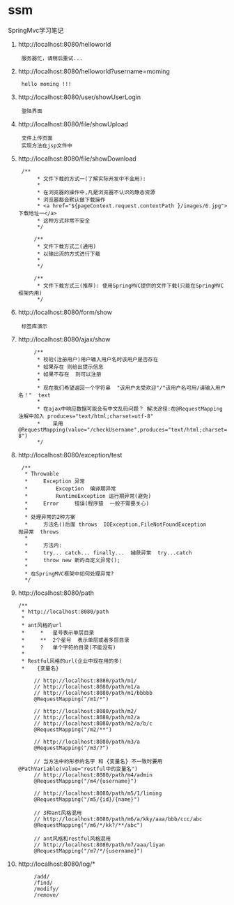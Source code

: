 # ssm

SpringMvc学习笔记

1.
    http://localhost:8080/helloworld
    
        服务器忙，请稍后重试...

2.
    http://localhost:8080/helloworld?username=moming

        hello moming !!!

3.
    http://localhost:8080/user/showUserLogin

        登陆界面
4.
    http://localhost:8080/file/showUpload
    
        文件上传页面
        实现方法在jsp文件中
  
5.      
    http://localhost:8080/file/showDownload
    
        /**
             * 文件下载的方式一(了解实际开发中不会用):
             *
             * 在浏览器的操作中,凡是浏览器不认识的静态资源
             * 浏览器都会默认做下载操作
             * <a href="${pageContext.request.contextPath }/images/6.jpg">下载地址一</a>
             * 这种方式非常不安全
             */
        
            /**
             * 文件下载方式二(通用)
             * 以输出流的方式进行下载
             *
             */
             
            /**
             * 文件下载方式三(推荐): 使用SpringMVC提供的文件下载(只能在SpringMVC框架内用)
             */
6. 
    http://localhost:8080/form/show
        
        标签库演示
7.
    http://localhost:8080/ajax/show
    
            /**
             * 校验(注册用户)用户输入用户名时该用户是否存在
             * 如果存在 则给出提示信息
             * 如果不存在  则可以注册
             *
             * 现在我们希望返回一个字符串  "该用户太受欢迎"/"该用户名可用/请输入用户名！"  text
             *
             * 在ajax中响应数据可能会有中文乱码问题？ 解决途径:在@RequestMapping注解中加入 produces="text/html;charset=utf-8"
             *    采用@RequestMapping(value="/checkUsername",produces="text/html;charset=utf-8")
             */
8.
    http://localhost:8080/exception/test
        
        /**
         * Throwable
         *     Exception 异常
         *         Exception  编译期异常
         *         RuntimeException 运行期异常(避免)
         *     Error     错误(程序猿  一般不需要关心)
         *
         * 处理异常的2种方案
         *     方法名()后面 throws  IOException,FileNotFoundException         抛异常  throws
         *
         *     方法内:
         *     try... catch... finally...  捕获异常  try...catch
         *     throw new 新的自定义异常();
         *
         * 在SpringMVC框架中如何处理异常?
         */
 9.
    http://localhost:8080/path
    
        /**
         * http://localhost:8080/path
         *
         * ant风格的url
         *     *   星号表示单层目录
         *     **  2个星号  表示单层或者多层目录
         *     ?   单个字符的目录(不能没有)
         *
         * Restful风格的url(企业中现在用的多)
         *    {变量名}
         
             // http://localhost:8080/path/m1/
             // http://localhost:8080/path/m1/a
             // http://localhost:8080/path/m1/bbbbb
             @RequestMapping("/m1/*")
             
             // http://localhost:8080/path/m2/
             // http://localhost:8080/path/m2/a
             // http://localhost:8080/path/m2/a/b/c
             @RequestMapping("/m2/**")
             
             // http://localhost:8080/path/m3/a
             @RequestMapping("/m3/?")
             
             // 当方法中的形参的名字 和 {变量名} 不一致时要用@PathVariable(value="restful中的变量名")
             // http://localhost:8080/path/m4/admin
             @RequestMapping("/m4/{username}")
             
             // http://localhost:8080/path/m5/1/liming
             @RequestMapping("/m5/{id}/{name}")
             
             // 3种ant风格混用
             // http://localhost:8080/path/m6/a/kky/aaa/bbb/ccc/abc
             @RequestMapping("/m6/*/kk?/**/abc")
             
             // ant风格和restful风格混用
             // http://localhost:8080/path/m7/aaa/liyan
             @RequestMapping("/m7/*/{username}")
             
10.
    http://localhost:8080/log/*
             
             /add/
             /find/
             /modify/
             /remove/
             
